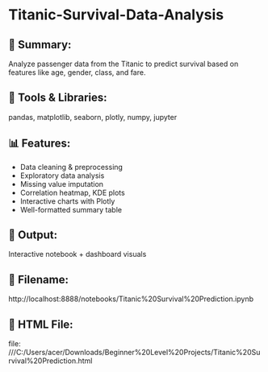 # Titanic-Survival-Data-Analysis

## 🔹 Summary:
Analyze passenger data from the Titanic to predict survival based on features like age, gender, class, and fare.

## 🔧 Tools & Libraries:
pandas, matplotlib, seaborn, plotly, numpy, jupyter

## 📊 Features:

- Data cleaning & preprocessing
- Exploratory data analysis
- Missing value imputation
- Correlation heatmap, KDE plots
- Interactive charts with Plotly
- Well-formatted summary table

## 📁 Output:
Interactive notebook + dashboard visuals

## 📂 Filename: 
http://localhost:8888/notebooks/Titanic%20Survival%20Prediction.ipynb

## 📂 HTML File:
file: ///C:/Users/acer/Downloads/Beginner%20Level%20Projects/Titanic%20Survival%20Prediction.html
